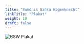 ```yaml
---
title: "Bündnis Sahra Wagenknecht"
linkTitle: "Plakat"
weight: 10
draft: false
---
```


![BSW Plakat](images/plakate/bsw.svg)